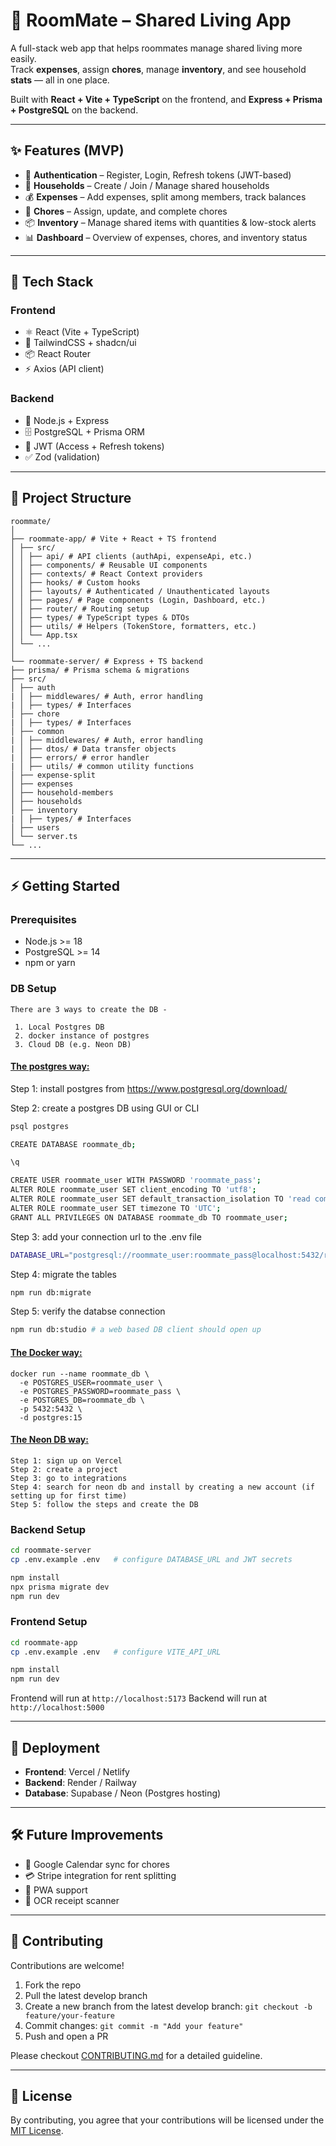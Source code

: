 # 🏡 RoomMate – Shared Living App

A full-stack web app that helps roommates manage shared living more easily.  
Track **expenses**, assign **chores**, manage **inventory**, and see household **stats** — all in one place.

Built with **React + Vite + TypeScript** on the frontend, and **Express + Prisma + PostgreSQL** on the backend.

---

## ✨ Features (MVP)

- 🔐 **Authentication** – Register, Login, Refresh tokens (JWT-based)
- 👥 **Households** – Create / Join / Manage shared households
- 💰 **Expenses** – Add expenses, split among members, track balances
- 🧹 **Chores** – Assign, update, and complete chores
- 📦 **Inventory** – Manage shared items with quantities & low-stock alerts
- 📊 **Dashboard** – Overview of expenses, chores, and inventory status

---

## 🧱 Tech Stack

### Frontend

- ⚛️ React (Vite + TypeScript)
- 🎨 TailwindCSS + shadcn/ui
- 📦 React Router
- ⚡ Axios (API client)

### Backend

- 🚀 Node.js + Express
- 🗄️ PostgreSQL + Prisma ORM
- 🔑 JWT (Access + Refresh tokens)
- ✅ Zod (validation)

---

## 📂 Project Structure

```
roommate/
│
├── roommate-app/ # Vite + React + TS frontend
│ ├── src/
│ │ ├── api/ # API clients (authApi, expenseApi, etc.)
│ │ ├── components/ # Reusable UI components
│ │ ├── contexts/ # React Context providers
│ │ ├── hooks/ # Custom hooks
│ │ ├── layouts/ # Authenticated / Unauthenticated layouts
│ │ ├── pages/ # Page components (Login, Dashboard, etc.)
│ │ ├── router/ # Routing setup
│ │ ├── types/ # TypeScript types & DTOs
│ │ ├── utils/ # Helpers (TokenStore, formatters, etc.)
│ │ └── App.tsx
│ └── ...
│
└── roommate-server/ # Express + TS backend
├── prisma/ # Prisma schema & migrations
├── src/
│ ├── auth
| │ ├── middlewares/ # Auth, error handling
| │ ├── types/ # Interfaces
│ ├── chore
| │ ├── types/ # Interfaces
│ ├── common
| │ ├── middlewares/ # Auth, error handling
| │ ├── dtos/ # Data transfer objects
| │ ├── errors/ # error handler
| │ ├── utils/ # common utility functions
│ ├── expense-split
│ ├── expenses
│ ├── household-members
│ ├── households
│ ├── inventory
| │ ├── types/ # Interfaces
│ ├── users
│ └── server.ts
└── ...

```

---

## ⚡ Getting Started

### Prerequisites

- Node.js >= 18
- PostgreSQL >= 14
- npm or yarn

### DB Setup

```
There are 3 ways to create the DB -

 1. Local Postgres DB
 2. docker instance of postgres
 3. Cloud DB (e.g. Neon DB)
```

#### <u>The postgres way:</u>

Step 1: install postgres from https://www.postgresql.org/download/

Step 2: create a postgres DB using GUI or CLI

```bash
psql postgres

CREATE DATABASE roommate_db;

\q

CREATE USER roommate_user WITH PASSWORD 'roommate_pass';
ALTER ROLE roommate_user SET client_encoding TO 'utf8';
ALTER ROLE roommate_user SET default_transaction_isolation TO 'read committed';
ALTER ROLE roommate_user SET timezone TO 'UTC';
GRANT ALL PRIVILEGES ON DATABASE roommate_db TO roommate_user;
```

Step 3: add your connection url to the .env file

```bash
DATABASE_URL="postgresql://roommate_user:roommate_pass@localhost:5432/roommate_db"
```

Step 4: migrate the tables

```bash
npm run db:migrate
```

Step 5: verify the databse connection

```bash
npm run db:studio # a web based DB client should open up
```

#### <u>The Docker way:</u>

```docker
docker run --name roommate_db \
  -e POSTGRES_USER=roommate_user \
  -e POSTGRES_PASSWORD=roommate_pass \
  -e POSTGRES_DB=roommate_db \
  -p 5432:5432 \
  -d postgres:15
```

#### <u>The Neon DB way:</u>

```
Step 1: sign up on Vercel
Step 2: create a project
Step 3: go to integrations
Step 4: search for neon db and install by creating a new account (if setting up for first time)
Step 5: follow the steps and create the DB
```

### Backend Setup

```bash
cd roommate-server
cp .env.example .env   # configure DATABASE_URL and JWT secrets

npm install
npx prisma migrate dev
npm run dev
```

### Frontend Setup

```bash
cd roommate-app
cp .env.example .env   # configure VITE_API_URL

npm install
npm run dev
```

Frontend will run at `http://localhost:5173`
Backend will run at `http://localhost:5000`

---

## 🚀 Deployment

- **Frontend**: Vercel / Netlify
- **Backend**: Render / Railway
- **Database**: Supabase / Neon (Postgres hosting)

---

## 🛠️ Future Improvements

- 📅 Google Calendar sync for chores
- 💳 Stripe integration for rent splitting
- 📱 PWA support
- 🧾 OCR receipt scanner

---

## 🤝 Contributing

Contributions are welcome!

1. Fork the repo
2. Pull the latest develop branch
3. Create a new branch from the latest develop branch: `git checkout -b feature/your-feature`
4. Commit changes: `git commit -m "Add your feature"`
5. Push and open a PR

Please checkout [CONTRIBUTING.md](./CONTRIBUTING.md) for a detailed guideline.

---

## 📜 License

By contributing, you agree that your contributions will be licensed under the [MIT License](LICENSE).
